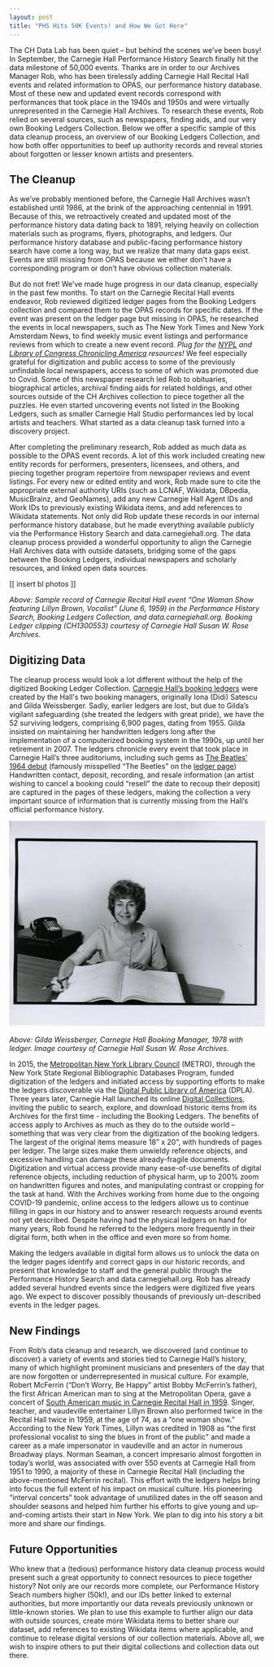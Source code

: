 ```yaml
---
layout: post
title: "PHS Hits 50K Events! and How We Got Here"
---
```


The CH Data Lab has been quiet – but behind the scenes we’ve been busy! In September, the Carnegie Hall Performance History Search finally hit the data milestone of 50,000 events. Thanks are in order to our Archives Manager Rob, who has been tirelessly adding Carnegie Hall Recital Hall events and related information to OPAS, our performance history database. Most of these new and updated event records correspond with performances that took place in the 1940s and 1950s and were virtually unrepresented in the Carnegie Hall Archives. To research these events, Rob relied on several sources, such as newspapers, finding aids, and our very own Booking Ledgers Collection. Below we offer a specific sample of this data cleanup process, an overview of our Booking Ledgers Collection, and how both offer opportunities to beef up authority records and reveal stories about forgotten or lesser known artists and presenters. 

## The Cleanup 

As we’ve probably mentioned before, the Carnegie Hall Archives wasn’t established until 1986, at the brink of the approaching centennial in 1991. Because of this, we retroactively created and updated most of the performance history data dating back to 1891, relying heavily on collection materials such as programs, flyers, photographs, and ledgers. Our performance history database and public-facing performance history search have come a long way, but we realize that many data gaps exist. Events are still missing from OPAS because we either don't have a corresponding program or don’t have obvious collection materials. 

But do not fret! We’ve made huge progress in our data cleanup, especially in the past few months. To start on the Carnegie Recital Hall events endeavor, Rob reviewed digitized ledger pages from the Booking Ledgers collection and compared them to the OPAS records for specific dates. If the event was present on the ledger page but missing in OPAS, he researched the events in local newspapers, such as The New York Times and New York Amsterdam News, to find weekly music event listings and performance reviews from which to create a new event record. *Plug for the <a href="https://www.nypl.org/collections/articles-databases/new-york-amsterdam-news-1922-1993" target="_blank">NYPL</a>
 and <a href="https://chroniclingamerica.loc.gov/" target="_blank">Library of Congress Chronicling America</a> resources!* We feel especially grateful for digitization and public access to some of the previously unfindable local newspapers, access to some of which was promoted due to Covid. Some of this newspaper research led Rob to obituaries, biographical articles, archival finding aids for related holdings, and other sources outside of the CH Archives collection to piece together all the puzzles. He even started uncovering events not listed in the Booking Ledgers, such as smaller Carnegie Hall Studio performances led by local artists and teachers. What started as a data cleanup task turned into a discovery project. 

After completing the preliminary research, Rob added as much data as possible to the OPAS event records. A lot of this work included creating new entity records for performers, presenters, licensees, and others, and piecing together program repertoire from newspaper reviews and event listings. For every new or edited entity and work, Rob made sure to cite the appropriate external authority URIs (such as LCNAF, Wikidata, DBpedia, MusicBrainz, and GeoNames), add any new Carnegie Hall Agent IDs and Work IDs to previously existing Wikidata items, and add references to Wikidata statements. Not only did Rob update these records in our internal performance history database, but he made everything available publicly via the Performance History Search and data.carnegiehall.org. The data cleanup process provided a wonderful opportunity to align the Carnegie Hall Archives data with outside datasets, bridging some of the gaps between the Booking Ledgers, individual newspapers and scholarly resources, and linked open data sources.  

[[ insert bl photos ]]

*Above: Sample record of Carnegie Recital Hall event “One Woman Show featuring Lillyn Brown, Vocalist” (June 6, 1959) in the Performance History Search, Booking Ledgers Collection, and data.carnegiehall.org. Booking Ledger clipping (CH1300553) courtesy of Carnegie Hall Susan W. Rose Archives.* 

## Digitizing Data 

The cleanup process would look a lot different without the help of the digitized Booking Ledger Collection. <a href="https://collections.carnegiehall.org/Package/2RRM1TCSBJOS" target="_blank">Carnegie Hall’s booking ledgers</a> were created by the Hall's two booking managers, originally Iona (Didi) Satescu and Gilda Weissberger. Sadly, earlier ledgers are lost, but due to Gilda’s vigilant safeguarding (she treated the ledgers with great pride), we have the 52 surviving ledgers, comprising 6,900 pages, dating from 1955. Gilda insisted on maintaining her handwritten ledgers long after the implementation of a computerized booking system in the 1990s, up until her retirement in 2007. The ledgers chronicle every event that took place in Carnegie Hall’s three auditoriums, including such gems as <a href="https://www.carnegiehall.org/About/History/Performance-History-Search?q=&dex=prod_PHS&pf=The%20Beatles_" target="_blank">The Beatles’ 1964 debut</a> (famously misspelled “The Beetles” on the <a href="https://collections.carnegiehall.org/archive/-2RRM1TOQ1LYI.html" target="_blank">ledger page</a>) Handwritten contact, deposit, recording, and resale information (an artist wishing to cancel a booking could “resell” the date to recoup their deposit) are captured in the pages of these ledgers, making the collection a very important source of information that is currently missing from the Hall’s official performance history. 

![Gilda Weissberger](https://github.com/CarnegieHall/datalab/blob/master/assets/CH1500697_Medium_res_comp.jpg)

*Above: Gilda Weissberger, Carnegie Hall Booking Manager, 1978 with ledger. Image courtesy of Carnegie Hall Susan W. Rose Archives.*

In 2015, the <a href="https://metro.org/digitization-grants/" target="_blank">Metropolitan New York Library Council</a> (METRO), through the New York State Regional Bibliographic Databases Program, funded digitization of the ledgers and initiated access by supporting efforts to make the ledgers discoverable via the <a href="https://dp.la/search?q=carnegie%20hall&provider=%22Carnegie%20Hall%22" target="_blank">Digital Public Library of America</a> (DPLA). Three years later, Carnegie Hall launched its online <a href="https://collections.carnegiehall.org/" target="_blank">Digital Collections</a>, inviting the public to search, explore, and download historic items from its Archives for the first time - including the Booking Ledgers. The benefits of access apply to Archives as much as they do to the outside world – something that was very clear from the digitization of the booking ledgers. The largest of the original items measure 18” x 20”, with hundreds of pages per ledger. The large sizes make them  unwieldy reference objects, and excessive handling can damage these already-fragile documents.  Digitization and virtual access provide many ease-of-use benefits of digital reference objects, including reduction of physical harm, up to 200% zoom on handwritten figures and notes, and manipulating contrast or cropping for the task at hand. With the Archives working from home due to the ongoing COVID-19 pandemic, online access to the ledgers allows us to continue filling in gaps in our history and to answer research requests around events not yet described. Despite having had the physical ledgers on hand for many years, Rob found he referred to the ledgers more frequently in their digital form, both when in the office and even more so from home. 

Making the ledgers available in digital form allows us to unlock the data on the ledger pages identify and correct gaps in our historic records, and present that knowledge to staff and the general public through the Performance History Search and data.carnegiehall.org. Rob has already added several hundred events since the ledgers were digitized five years ago. We expect to discover possibly thousands of previously un-described events in the ledger pages. 
 

## New Findings  

From Rob’s data cleanup and research, we discovered (and continue to discover) a variety of events and stories tied to Carnegie Hall’s history, many of which highlight prominent musicians and presenters of the day that are now forgotten or underrepresented in musical culture. For example, Robert McFerrin (“Don’t Worry, Be Happy” artist Bobby McFerrin’s father), the first African American man to sing at the Metropolitan Opera, gave a concert of <a href="https://www.carnegiehall.org/About/History/Performance-History-Search?q=&dex=prod_PHS&event=64810&pf=Robert%20McFerrin_" target="_blank">South American music in Carnegie Recital Hall in 1959</a>. Singer, teacher, and vaudeville entertainer Lillyn Brown also performed twice in the Recital Hall twice in 1959, at the age of 74, as a “one woman show.” According to the New York Times, Lillyn was credited in 1908 as "the first professional vocalist to sing the blues in front of the public" and made a career as a male impersonator in vaudeville and an actor in numerous Broadway plays. Norman Seaman, a concert impresario almost forgotten in today’s world, was associated with over 550 events at Carnegie Hall from 1951 to 1990, a majority of these in Carnegie Recital Hall (including the above-mentioned McFerrin recital). This effort with the ledgers helps bring into focus the full extent of his impact on musical culture. His pioneering “interval concerts” took advantage of unutilized dates in the off season and shoulder seasons and helped him further his efforts to give young and up-and-coming artists their start in New York. We plan to dig into his story a bit more and share our findings. 

 
## Future Opportunities 

Who knew that a (tedious) performance history data cleanup process would present such a great opportunity to connect resources to piece together history? Not only are our records more complete, our Performance History Seach numbers higher (50k!), and our IDs better linked to external authorities, but more importantly our data reveals previously unknown or little-known stories. We plan to use this example to further align our data with outside sources, create more Wikidata items to better share our dataset, add references to existing Wikidata items where applicable, and continue to release digital versions of our collection materials. Above all, we wish to inspire others to put their digital collections and collection data out there.  

